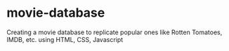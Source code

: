 # movie-database
Creating a movie database to replicate popular ones like Rotten Tomatoes, IMDB, etc. using HTML, CSS, Javascript
